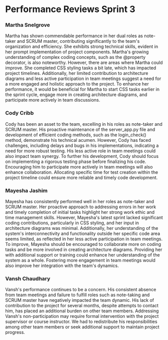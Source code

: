 # Performance Reviews Sprint 3

### Martha Snelgrove
Martha has shown commendable performance in her dual roles as note-taker and SCRUM master, contributing significantly to the team's organization and efficiency. She exhibits strong technical skills, evident in her prompt implementation of project components. Martha's growing understanding of complex coding concepts, such as the @property decorator, is also noteworthy. However, there are areas where Martha could improve. She completed CSS styling tasks a bit late, which has impacted project timelines. Additionally, her limited contribution to architecture diagrams and less active participation in team meetings suggest a need for a more engaged and holistic approach to the project. To enhance her performance, it would be beneficial for Martha to start CSS tasks earlier in the sprint cycle, engage more in creating architecture diagrams, and participate more actively in team discussions.

### Cody Cribb
Cody has been an asset to the team, excelling in his roles as note-taker and SCRUM master. His proactive maintenance of the server_app.py file and development of efficient coding methods, such as the login_check() method, demonstrate his technical acumen. However, Cody has faced challenges, including delays and bugs in his implementations, indicating a need for more robust testing. His less active role in team meetings could also impact team synergy. To further his development, Cody should focus on implementing a rigorous testing phase before finalizing his code. Encouraging him to participate more actively in team meetings will also enhance collaboration. Allocating specific time for test creation within the project timeline could ensure more reliable and timely code development.

### Mayesha Jashim
Mayesha has consistently performed well in her roles as note-taker and SCRUM master. Her proactive approach to addressing errors in her work and timely completion of initial tasks highlight her strong work ethic and time management skills. However, Mayesha's latest sprint lacked significant coding contributions, particularly in CSS styling, and her input in architecture diagrams was minimal. Additionally, her understanding of the system's interconnectivity and functionality outside her specific code area seems limited, as reflected in her less active participation in team meetings. To improve, Mayesha should be encouraged to collaborate more on coding tasks and be more involved in creating architecture diagrams. Providing her with additional support or training could enhance her understanding of the system as a whole. Fostering more engagement in team meetings would also improve her integration with the team's dynamics.

### Vansh Chaudhary
Vansh's performance continues to be a concern. His consistent absence from team meetings and failure to fulfill roles such as note-taking and SCRUM master have negatively impacted the team dynamic. His lack of contribution to the project for several months, despite attempts to contact him, has placed an additional burden on other team members. Addressing Vansh's non-participation may require formal intervention with the project supervisor or course instructor. We had to redistribute his responsibilities among other team members or seek additional support to maintain project progress.